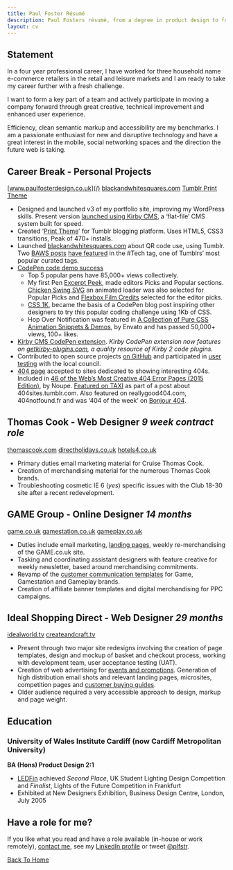 ```yaml
---
title: Paul Foster Résumé
description: Paul Fosters résumé, from a degree in product design to four years work web design experience for some high street brands.
layout: cv
---
```

## Statement

In a four year professional career, I have worked for three household name e-commerce retailers in the retail and leisure markets and I am ready to take my career further with a fresh challenge.

I want to form a key part of a team and actively participate in moving a company forward through great creative, technical improvement and enhanced user experience.

Efficiency, clean semantic markup and accessibility are my benchmarks. I am a passionate enthusiast for new and disruptive technology and have a great interest in the mobile, social networking spaces and the direction the future web is taking.

## Career Break - Personal Projects

[www.paulfosterdesign.co.uk](/) [blackandwhitesquares.com](http://blackandwhitesquares.com) [Tumblr Print Theme](https://www.tumblr.com/theme/30839)

*	Designed and launched v3 of my portfolio site, improving my WordPress skills. Present version [launched using Kirby CMS](http://www.paulfosterdesign.co.uk/blog/portfolio-redesign/), a ‘flat-file’ CMS system built for speed.
*	Created ‘[Print Theme](https://www.tumblr.com/theme/30839)’ for Tumblr blogging platform. Uses HTML5, CSS3 transitions, Peak of 470+ installs.
*	Launched [blackandwhitesquares.com](http://blackandwhitesquares.com) about QR code use, using Tumblr. Two [BAWS posts](http://blackandwhitesquares.com/all-new-mercedes-cars-will-feature-safety-info-and) [have featured](http://blackandwhitesquares.com/google-glass-qrcode) in the #Tech tag, one of Tumblrs’ most popular curated tags.
*	[CodePen code demo success](https://codepen.io/plfstr/popular/)
 	+ Top 5 popular pens have 85,000+ views collectively. 
	+ My first Pen [Excerpt Peek](/blog/excerpt-peek/), made editors Picks and Popular sections. [Chicken Swing SVG](/blog/chicken-swing-svg/) an animated loader was also selected for Popular Picks and [Flexbox Film Credits](/blog/flexbox-film-credits/) selected for the editor picks. 
	+ [CSS 1K](/blog/css1k-on-codepen/), became the basis of a CodePen blog post inspiring other designers to try this popular coding challenge using 1Kb of CSS. 
	+ Hop Over Notification was featured in [A Collection of Pure CSS Animation Snippets & Demos](http://marketblog.envato.com/inspirations/pure-css-animation-snippets/), by Envato and has passed 50,000+ views, 100+ likes.
*	[Kirby CMS CodePen extension](/blog/kirbytag-codepen/). _Kirby CodePen extension now features on [getkirby-plugins.com](http://getkirby-plugins.com/), a quality resource of Kirby 2 code plugins._
*	Contributed to open source projects [on GitHub](https://github.com/plfstr) and participated in [user testing](/blog/council-website-testing/) with the local council.
*	[404 page](/404notfound/) accepted to sites dedicated to showing interesting 404s. Included in [46 of the Web’s Most Creative 404 Error Pages (2015 Edition)](http://www.noupe.com/design/46-of-the-webs-most-creative-404-error-pages-2015-edition-88506.html), by Noupe. [Featured on TAXI](http://designtaxi.com/news/371534/A-Tumblr-Blog-Featuring-Creative-404-Webpages/) as part of a post about 404sites.tumblr.com. Also featured on reallygood404.com, 404notfound.fr and was ‘404 of the week’ on [Bonjour 404](http://www.bonjour404.fr/post/138469844000/paul-foster-design).


## Thomas Cook - Web Designer _9 week contract role_

[thomascook.com](http://thomascook.com) [directholidays.co.uk](http://directholidays.co.uk) [hotels4.co.uk](http://hotels4.co.uk)

*	Primary duties email marketing material for Cruise Thomas Cook. 
*	Creation of merchandising material for the numerous Thomas Cook brands.
*	Troubleshooting cosmetic IE 6 (_yes_) specific issues with the Club 18-30 site after a recent redevelopment.


## GAME Group - Online Designer _14 months_

[game.co.uk](http://game.co.uk) [gamestation.co.uk](http://gamestation.co.uk) [gameplay.co.uk](http://gameplay.co.uk)

*	Duties include email marketing, [landing pages](/work/nintendo-hub/), weekly re-merchandising of the GAME.co.uk site.
*	Tasking and coordinating assistant designers with feature creative for weekly newsletter, based around merchandising commitments.
*	Revamp of the [customer communication templates](/work/gameplay-templates/) for Game, Gamestation and Gameplay brands.
*	Creation of affiliate banner templates and digital merchandising for PPC campaigns.


## Ideal Shopping Direct - Web Designer _29 months_

[idealworld.tv](http://idealworld.tv) [createandcraft.tv](http://createandcraft.tv)

*	Present through two major site redesigns involving the creation of page templates, design and mockup of basket and checkout process, working with development team, user acceptance testing (UAT).
*	Creation of web advertising for [events and promotions](/work/christmas-cracker/). Generation of high distribution email shots and relevant landing pages, microsites, competition pages and [customer buying guides](/work/ringsize-guide/).
*	Older audience required a very accessible approach to design, markup and page weight.


## Education

### University of Wales Institute Cardiff (now Cardiff Metropolitan University)

**BA (Hons) Product Design 2:1**

*	[LEDFin](/ledfin/) achieved _Second Place_, UK Student Lighting Design Competition and _Finalist_, Lights of the Future Competition in Frankfurt
*	Exhibited at New Designers Exhibition, Business Design Centre, London, July 2005


## Have a role for me?

If you like what you read and have a role available (in-house or work remotely), [contact me](/contact/), see my [LinkedIn profile](https://www.linkedin.com/in/paulfosterdesign) or tweet [@plfstr](https://twitter.com/plfstr).

[Back To Home](/)